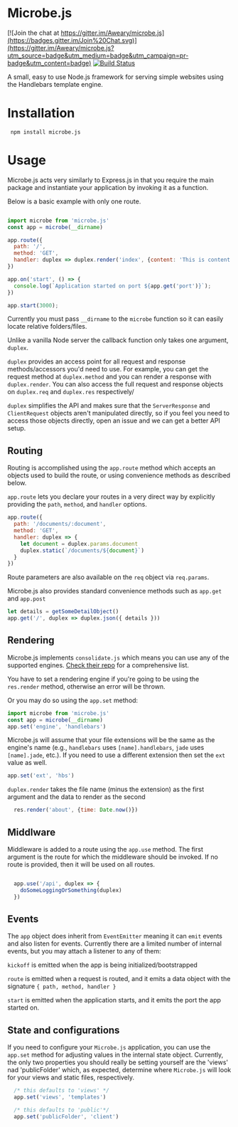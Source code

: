 # Microbe.js

[![Join the chat at https://gitter.im/Aweary/microbe.js](https://badges.gitter.im/Join%20Chat.svg)](https://gitter.im/Aweary/microbe.js?utm_source=badge&utm_medium=badge&utm_campaign=pr-badge&utm_content=badge)  [![Build Status](https://travis-ci.org/Aweary/microbe.js.svg?branch=master)](https://travis-ci.org/Aweary/microbe.js)

A small, easy to use Node.js framework for serving simple websites using the Handlebars template engine.


# Installation

``` npm install microbe.js```


# Usage


Microbe.js acts very similarly to Express.js in that you require the main package and instantiate your application by invoking it as a function.

Below is a basic example with only one route.

```js

import microbe from 'microbe.js'
const app = microbe(__dirname)

app.route({
  path: '/',
  method: 'GET',
  handler: duplex => duplex.render('index', {content: 'This is content!'})
})

app.on('start', () => {
  console.log(`Application started on port ${app.get('port')}`);
})

app.start(3000);
```

Currently you must pass `__dirname` to the `microbe` function so
it can easily locate relative folders/files.

Unlike a vanilla Node server the callback function only takes
one argument, `duplex`.

`duplex` provides an access point for all request and response
methods/accessors you'd need to use. For example, you can get the request method at `duplex.method` and you can render a response
with `duplex.render`. You can also access the full request and response objects on `duplex.req` and `duplex.res` respectively/

`duplex` simplifies the API and makes sure that the `ServerResponse` and `ClientRequest` objects aren't manipulated
directly, so if you feel you need to access those objects directly, open an issue and we can get a better API setup.


## Routing

Routing is accomplished using the `app.route` method which accepts an objects used to build the route, or using convenience
methods as described below.


`app.route` lets you declare your routes in a very direct
way by explicitly providing the `path`, `method`, and `handler`
options.


```js
app.route({
  path: '/documents/:document',
  method: 'GET',
  handler: duplex => {
    let document = duplex.params.document
    duplex.static(`/documents/${document}`)
  }
})
```

Route parameters are also available on the `req` object via `req.params`.

Microbe.js also provides standard convenience methods such as `app.get` and `app.post`

```js
let details = getSomeDetailObject()
app.get('/', duplex => duplex.json({ details }))
```

## Rendering


Microbe.js implements `consolidate.js` which means you can use any of the supported engines. [Check their repo](https://github.com/tj/consolidate.js) for a comprehensive list.

You have to set a rendering engine if you're going to be using the `res.render` method, otherwise an error will be thrown.

Or you may do so using the `app.set` method:

```js
import microbe from 'microbe.js'
const app = microbe(__dirname)
app.set('engine', 'handlebars')
```

Microbe.js will assume that your file extensions will be the same as the engine's name (e.g., `handlebars` uses `[name].handlebars`, `jade` uses `[name].jade`, etc.). If you need to use a different extension then set the `ext` value as well.

```js
app.set('ext', 'hbs')
```


`duplex.render` takes the file name (minus the extension) as the first argument and the data to render as the second

```js
  res.render('about', {time: Date.now()})
```


## Middlware

Middleware is added to a route using the `app.use` method. The first argument is the route for which the middleware should be invoked. If no route is provided, then it will be used on all routes.

```js

  app.use('/api', duplex => {
    doSomeLoggingOrSomething(duplex)
  })

```

## Events
The `app` object does inherit from `EventEmitter` meaning it can `emit` events and also listen for events. Currently there are a limited number of internal events, but you may attach a listener to any of them:

`kickoff` is emitted when the app is being initialized/bootstrapped

`route` is emitted when a request is routed, and it emits a data object with the signature `{ path, method, handler }`

`start` is emitted when the application starts, and it emits the port the app started on.

## State and configurations

If you need to configure your `Microbe.js` application, you can use the `app.set` method for adjusting values in the internal state object. Currently, the only two properties you should really be setting yourself are the 'views' nad 'publicFolder' which, as expected, determine where `Microbe.js` will look for your views and static files, respectively.

```js
  /* this defaults to 'views' */
  app.set('views', 'templates')

  /* this defaults to 'public'*/
  app.set('publicFolder', 'client')
```
